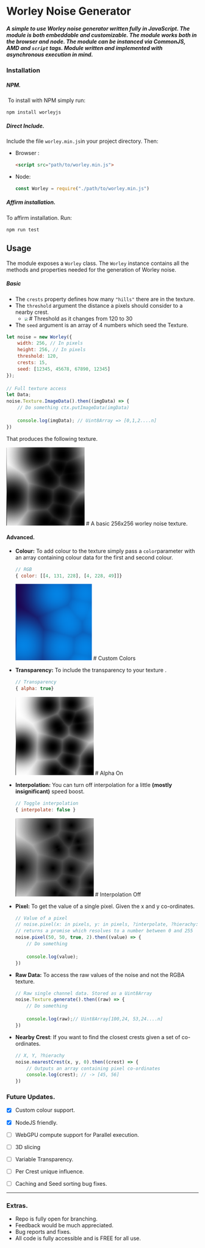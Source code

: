 # Worley Noise Generator

##### A simple to use Worley noise generator written fully in JavaScript. The module is both embeddable and customizable. The module works both in the browser and node. The module can be instanced via CommonJS, AMD and `script` tags.  Module written and implemented with asynchronous execution in mind. 



### **Installation**

##### NPM.

​	To install with NPM simply run: 

```
npm install worleyjs
```

##### Direct Include.

Include the file `worley.min.js`in your project directory. Then:

- Browser :  

  ```html
  <script src="path/to/worley.min.js">
  ```

- Node: 

  ```javascript
  const Worley = require("./path/to/worley.min.js")
  ```

##### Affirm installation.

To affirm installation. Run:

```
npm run test
```



## **Usage**

The module exposes a `Worley`  class. The `Worley` instance contains all the methods and properties needed for the generation of Worley noise.

##### Basic

- The `crests` property defines how many `"hills"` there are in the texture. 
- The `threshold` argument the distance a pixels should consider to a nearby crest. 
  - <img src="https://github.com/sokorototo/worley-noise/blob/master/media/moving.gif?raw=true" style="zoom: 50%;" />  # Threshold as it changes from 120 to 30
- The `seed` argument is an array of 4 numbers which seed the Texture.

```javascript
let noise = new Worley({
    width: 256, // In pixels
    height: 256, // In pixels
    threshold: 120,
    crests: 15,
    seed: [12345, 45678, 67890, 12345]
});

// Full texture access
let Data;
noise.Texture.ImageData().then((imgData) => {
    // Do something ctx.putImageData(imgData)
    
    console.log(imgData); // Uint8Array => [0,1,2....n]
})
```

That produces the following texture.

​	<img src="https://github.com/sokorototo/worley-noise/blob/master/media/monochrome.png?raw=true" style="zoom: 80%;" /> # A basic 256x256 worley noise texture.

#### Advanced.

- **Colour:** To add colour to the texture simply pass a `color`parameter with an array containing colour data for the first and second colour.

  ```javascript
  // RGB
  { color: [[4, 131, 228], [4, 228, 49]]}
  ```

  <img src="https://github.com/sokorototo/worley-noise/blob/master/media/colors.png?raw=true" style="zoom: 200%;" /> # Custom Colors

- **Transparency:** To include the transparency to your texture .

  ```javascript
  // Transparency
  { alpha: true}
  ```

  <img src="https://github.com/sokorototo/worley-noise/blob/master/media/alpha.png?raw=true" style="zoom:80%;" /> # Alpha On

- **Interpolation:** You can turn off interpolation for a little **(mostly insignificant)** speed boost.

  ```javascript
  // Toggle interpolation
  { interpolate: false }
  ```

  <img src="https://github.com/sokorototo/worley-noise/blob/master/media/interpolation_off.png?raw=true" style="zoom:80%;" /> # Interpolation Off

- **Pixel:** To get the value of a single pixel. Given the x and y co-ordinates.

  ```javascript
  // Value of a pixel
  // noise.pixel(x: in pixels, y: in pixels, ?interpolate, ?hierachy: which crest to consider first) 
  // returns a promise which resolves to a number between 0 and 255
  noise.pixel(50, 50, true, 2).then((value) => {
      // Do something
      
      console.log(value);
  })
  ```

- **Raw Data:** To access the raw values of the noise and not the RGBA texture.

  ```javascript
  // Raw single channel data. Stored as a Uint8Array
  noise.Texture.generate().then((raw) => {
      // Do something
      
      console.log(raw);// Uint8Array[100,24, 53,24....n]
  })
  ```

- **Nearby Crest**: If you want to find the closest crests given a set of co-ordinates.

  ```javascript
  // X, Y, ?hierachy
  noise.nearestCrest(x, y, 0).then((crest) => {
      // Outputs an array containing pixel co-ordinates
      console.log(crest); // -> [45, 56]
  })
  ```



### Future Updates.

- [x] Custom colour support.
- [x] NodeJS friendly.
- [ ] WebGPU compute support for Parallel execution.
- [ ] 3D slicing
- [ ] Variable Transparency.
- [ ] Per Crest unique influence.
- [ ] Caching and Seed sorting bug fixes.



----

### Extras.

- Repo is fully open for branching.
- Feedback would be much appreciated.
- Bug reports and fixes.
- All code is fully  accessible and is FREE for all use.